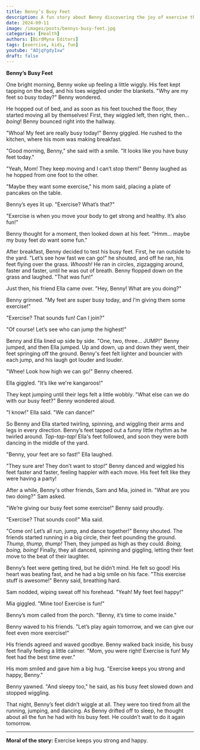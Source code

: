 ```yaml
---
title: Benny’s Busy Feet
description: A fun story about Benny discovering the joy of exercise through his busy feet.
date: 2024-09-11
image: /images/posts/bennys-busy-feet.jpg
categories: [Health]
authors: [BirdMyna Editors]
tags: [exercise, kids, fun]
youtube: "AOjqYgdyIxw"
draft: false
---
```


**Benny’s Busy Feet**

One bright morning, Benny woke up feeling a little wiggly. His feet kept tapping on the bed, and his toes wiggled under the blankets. "Why are my feet so busy today?" Benny wondered.

He hopped out of bed, and as soon as his feet touched the floor, they started moving all by themselves! First, they wiggled left, then right, then... *boing*! Benny bounced right into the hallway.

"Whoa! My feet are really busy today!" Benny giggled. He rushed to the kitchen, where his mom was making breakfast.

"Good morning, Benny," she said with a smile. "It looks like you have busy feet today."

"Yeah, Mom! They keep moving and I can’t stop them!" Benny laughed as he hopped from one foot to the other.

"Maybe they want some exercise," his mom said, placing a plate of pancakes on the table.

Benny’s eyes lit up. "Exercise? What’s that?"

"Exercise is when you move your body to get strong and healthy. It’s also fun!"

Benny thought for a moment, then looked down at his feet. "Hmm... maybe my busy feet *do* want some fun."

After breakfast, Benny decided to test his busy feet. First, he ran outside to the yard. "Let’s see how fast we can go!" he shouted, and off he ran, his feet flying over the grass. *Whoosh!* He ran in circles, zigzagging around, faster and faster, until he was out of breath. Benny flopped down on the grass and laughed. "That was fun!"

Just then, his friend Ella came over. "Hey, Benny! What are you doing?"

Benny grinned. "My feet are super busy today, and I’m giving them some exercise!"

"Exercise? That sounds fun! Can I join?"

"Of course! Let’s see who can jump the highest!"

Benny and Ella lined up side by side. "One, two, three... JUMP!" Benny jumped, and then Ella jumped. Up and down, up and down they went, their feet springing off the ground. Benny's feet felt lighter and bouncier with each jump, and his laugh got louder and louder.

"Whee! Look how high we can go!" Benny cheered.

Ella giggled. "It’s like we're kangaroos!"

They kept jumping until their legs felt a little wobbly. "What else can we do with our busy feet?" Benny wondered aloud.

"I know!" Ella said. "We can dance!"

So Benny and Ella started twirling, spinning, and wiggling their arms and legs in every direction. Benny’s feet tapped out a funny little rhythm as he twirled around. *Tap-tap-tap!* Ella's feet followed, and soon they were both dancing in the middle of the yard.

"Benny, your feet are so fast!" Ella laughed.

"They sure are! They don’t want to stop!" Benny danced and wiggled his feet faster and faster, feeling happier with each move. His feet felt like they were having a party!

After a while, Benny's other friends, Sam and Mia, joined in. "What are you two doing?" Sam asked.

"We’re giving our busy feet some exercise!" Benny said proudly.

"Exercise? That sounds cool!" Mia said.

"Come on! Let’s all run, jump, and dance together!" Benny shouted. The friends started running in a big circle, their feet pounding the ground. *Thump, thump, thump!* Then, they jumped as high as they could. *Boing, boing, boing!* Finally, they all danced, spinning and giggling, letting their feet move to the beat of their laughter.

Benny’s feet were getting tired, but he didn’t mind. He felt so good! His heart was beating fast, and he had a big smile on his face. "This exercise stuff is awesome!" Benny said, breathing hard.

Sam nodded, wiping sweat off his forehead. "Yeah! My feet feel happy!"

Mia giggled. "Mine too! Exercise is fun!"

Benny’s mom called from the porch. "Benny, it’s time to come inside."

Benny waved to his friends. "Let’s play again tomorrow, and we can give our feet even more exercise!"

His friends agreed and waved goodbye. Benny walked back inside, his busy feet finally feeling a little calmer. "Mom, you were right! Exercise is fun! My feet had the best time ever."

His mom smiled and gave him a big hug. "Exercise keeps you strong and happy, Benny."

Benny yawned. "And sleepy too," he said, as his busy feet slowed down and stopped wiggling.

That night, Benny’s feet didn’t wiggle at all. They were too tired from all the running, jumping, and dancing. As Benny drifted off to sleep, he thought about all the fun he had with his busy feet. He couldn’t wait to do it again tomorrow.

---

**Moral of the story:** Exercise keeps you strong and happy.
